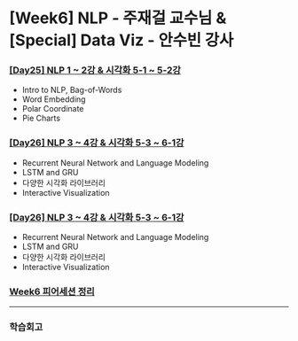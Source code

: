 # [Week6] NLP - 주재걸 교수님 & [Special] Data Viz - 안수빈 강사

### [[Day25] NLP 1 ~ 2강 & 시각화 5-1 ~ 5-2강](https://github.com/raki-1203/boostcamp_note/tree/main/Week_6/Day_25)

- Intro to NLP, Bag-of-Words
- Word Embedding
- Polar Coordinate
- Pie Charts

### [[Day26] NLP 3 ~ 4강 & 시각화 5-3 ~ 6-1강](https://github.com/raki-1203/boostcamp_note/tree/main/Week_6/Day_26)

- Recurrent Neural Network and Language Modeling
- LSTM and GRU
- 다양한 시각화 라이브러리
- Interactive Visualization

### [[Day26] NLP 3 ~ 4강 & 시각화 5-3 ~ 6-1강](https://github.com/raki-1203/boostcamp_note/tree/main/Week_6/Day_26)

- Recurrent Neural Network and Language Modeling
- LSTM and GRU
- 다양한 시각화 라이브러리
- Interactive Visualization

### [Week6 피어세션 정리](https://www.notion.so/8b197c1430ad4dc2a46c6aace02aac8e?v=864474662fa4412297f6319ae1d3c171)

---
### 학습회고